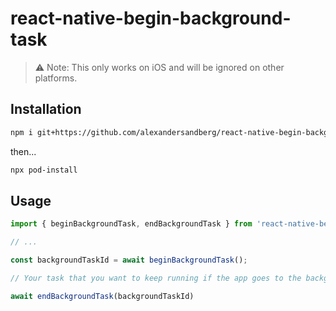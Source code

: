 # react-native-begin-background-task

>⚠️ Note: This only works on iOS and will be ignored on other platforms.

## Installation

```zsh
npm i git+https://github.com/alexandersandberg/react-native-begin-background-task.git
```
then...

```zsh
npx pod-install
```


## Usage
```javascript
import { beginBackgroundTask, endBackgroundTask } from 'react-native-begin-background-task';

// ...

const backgroundTaskId = await beginBackgroundTask();

// Your task that you want to keep running if the app goes to the background...

await endBackgroundTask(backgroundTaskId)
```

